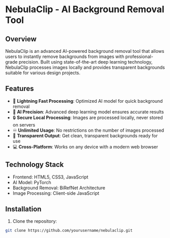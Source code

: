 # NebulaClip - AI Background Removal Tool

## Overview

NebulaClip is an advanced AI-powered background removal tool that allows users to instantly remove backgrounds from images with professional-grade precision. Built using state-of-the-art deep learning technology, NebulaClip processes images locally and provides transparent backgrounds suitable for various design projects.

## Features

- 🚀 **Lightning Fast Processing**: Optimized AI model for quick background removal
- 🎯 **AI Precision**: Advanced deep learning model ensures accurate results
- 🔒 **Secure Local Processing**: Images are processed locally, never stored on servers
- ♾️ **Unlimited Usage**: No restrictions on the number of images processed
- 🎨 **Transparent Output**: Get clean, transparent backgrounds ready for use
- 💻 **Cross-Platform**: Works on any device with a modern web browser

## Technology Stack

- Frontend: HTML5, CSS3, JavaScript
- AI Model: PyTorch
- Background Removal: BiRefNet Architecture
- Image Processing: Client-side JavaScript

## Installation

1. Clone the repository:
```bash
git clone https://github.com/yourusername/nebulaclip.git
